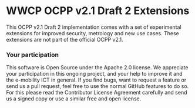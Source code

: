 # WWCP OCPP v2.1 Draft 2 Extensions

This OCPP v2.1 Draft 2 implementation comes with a set of experimental extensions for improved
security, metrology and new use cases. These extensions are not part of the official OCPP v2.1.


### Your participation

This software is Open Source under the Apache 2.0 license. We appreciate
your participation in this ongoing project, and your help to improve it
and the e-mobility ICT in general. If you find bugs, want to request a
feature or send us a pull request, feel free to use the normal GitHub
features to do so. For this please read the Contributor License Agreement
carefully and send us a signed copy or use a similar free and open license.
